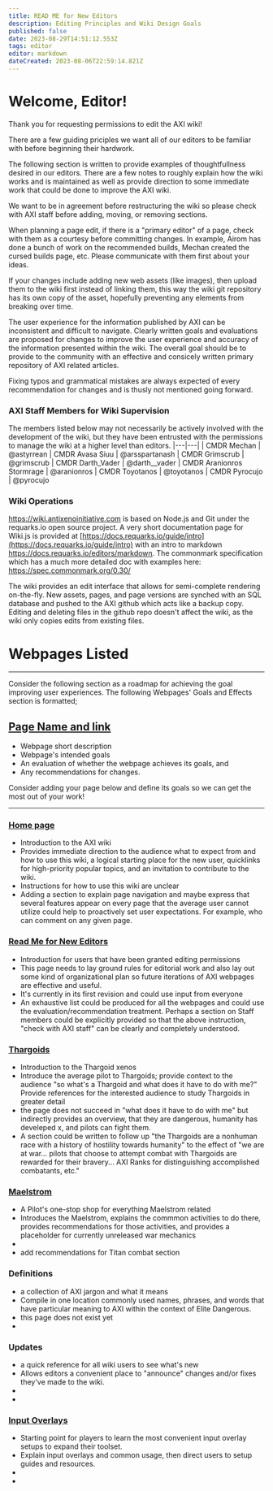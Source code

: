 ```yaml
---
title: READ ME for New Editors
description: Editing Principles and Wiki Design Goals
published: false
date: 2023-08-29T14:51:12.553Z
tags: editor
editor: markdown
dateCreated: 2023-08-06T22:59:14.821Z
---
```


# Welcome, Editor!

Thank you for requesting permissions to edit the AXI wiki!

There are a few guiding priciples we want all of our editors to be familiar with before beginning their hardwork.

The following section is written to provide examples of thoughtfullness desired in our editors. There are a few notes to roughly explain how the wiki works and is maintained as well as provide direction to some immediate work that could be done to improve the AXI wiki.

We want to be in agreement before restructuring the wiki so please check with AXI staff before adding, moving, or removing sections.

When planning a page edit, if there is a "primary editor" of a page, check with them as a courtesy before committing changes. In example, Airom has done a bunch of work on the recommended builds, Mechan created the cursed builds page, etc. Please communicate with them first about your ideas.

If your changes include adding new web assets (like images), then upload them to the wiki first instead of linking them, this way the wiki git repository has its own copy of the asset, hopefully preventing any elements from breaking over time.

The user experience for the information published by AXI can be inconsistent and difficult to navigate. Clearly written goals and evaluations are proposed for changes to improve the user experience and accuracy of the information presented within the wiki. The overall goal should be to provide to the community with an effective and consicely written primary repository of AXI related articles.

Fixing typos and grammatical mistakes are always expected of every recommendation for changes and is thusly not mentioned going forward.

### AXI Staff Members for Wiki Supervision

The members listed below may not necessarily be actively involved with the development of the wiki, but they have been entrusted with the permissions to manage the wiki at a higher level than editors. |---|---| | CMDR Mechan | @astyrrean | CMDR Avasa Siuu | @arsspartanash | CMDR Grimscrub | @grimscrub | CMDR Darth_Vader | @darth__vader | CMDR Aranionros Stormrage | @aranionros | CMDR Toyotanos | @toyotanos | CMDR Pyrocujo | @pyrocujo

### Wiki Operations

https://wiki.antixenoinitiative.com is based on Node.js and Git under the requarks.io open source project. A very short documentation page for Wiki.js is provided at [https://docs.requarks.io/guide/intro](https://docs.requarks.io/guide/intro) with an intro to markdown <https://docs.requarks.io/editors/markdown>. The commonmark specification which has a much more detailed doc with examples here: <https://spec.commonmark.org/0.30/>

The wiki provides an edit interface that allows for semi-complete rendering on-the-fly. New assets, pages, and page versions are synched with an SQL database and pushed to the AXI github which acts like a backup copy. Editing and deleting files in the github repo doesn't affect the wiki, as the wiki only copies edits from existing files.


# Webpages Listed
---
Consider the following section as a roadmap for achieving the goal improving user experiences. The following Webpages' Goals and Effects section is formatted;

[Page Name and link]()
---
  - Webpage short description
  - Webpage's intended goals
  - An evaluation of whether the webpage achieves its goals, and
  - Any recommendations for changes.

Consider adding your page below and define its goals so we can get the most out of your work!

---

### [Home page](/en/home)
- Introduction to the AXI wiki
- Provides immediate direction to the audience what to expect from and how to use this wiki, a logical starting place for the new user, quicklinks for high-priority popular topics, and an invitation to contribute to the wiki.
- Instructions for how to use this wiki are unclear
- Adding a section to explain page navigation and maybe express that several features appear on every page that the average user cannot utilize could help to proactively set user expectations. For example, who can comment on any given page.

### [Read Me for New Editors](/en/READ_ME_New_Editors)
- Introduction for users that have been granted editing permissions
- This page needs to lay ground rules for editorial work and also lay out some kind of organizational plan so future iterations of AXI webpages are effective and useful.
- It's currently in its first revision and could use input from everyone
- An exhaustive list could be produced for all the webpages and could use the evaluation/recommendation treatment. Perhaps a section on Staff members could be explicitly provided so that the above instruction, "check with AXI staff" can be clearly and completely understood.

### [Thargoids](/en/Thargoids)
- Introduction to the Thargoid xenos
- Introduce the average pilot to Thargoids; provide context to the audience "so what's a Thargoid and what does it have to do with me?" Provide references for the interested audience to study Thargoids in greater detail
- the page does not succeed in "what does it have to do with me" but indirectly provides an overview, that they are dangerous, humanity has develeped x, and pilots can fight them.
- A section could be written to follow up "the Thargoids are a nonhuman race with a history of hostility towards humanity" to the effect of "we are at war... pilots that choose to attempt combat with Thargoids are rewarded for their bravery... AXI Ranks for distinguishing accomplished combatants, etc."

### [Maelstrom](/en/Maelstrom)
- A Pilot's one-stop shop for everything Maelstrom related
- Introduces the Maelstrom, explains the commmon activities to do there, provides recommendations for those activities, and provides a placeholder for currently unreleased war mechanics
-
- add recommendations for Titan combat section

### Definitions
- a collection of AXI jargon and what it means
- Compile in one location commonly used names, phrases, and words that have particular meaning to AXI within the context of Elite Dangerous.
- this page does not exist yet
-

### Updates
- a quick reference for all wiki users to see what's new
- Allows editors a convenient place to "announce" changes and/or fixes they've made to the wiki.
-
-

### [Input Overlays](/en/streaming_input_overlays)
- Starting point for players to learn the most convenient input overlay setups to expand their toolset.
- Explain input overlays and common usage, then direct users to setup guides and resources.
-
- 